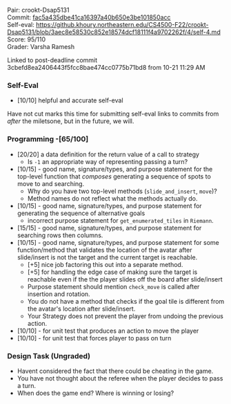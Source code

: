 Pair: crookt-Dsap5131 \
Commit: [fac5a435dbe41ca16397a40b650e3be101850acc](https://github.khoury.northeastern.edu/CS4500-F22/crookt-Dsap5131/tree/fac5a435dbe41ca16397a40b650e3be101850acc) \
Self-eval: https://github.khoury.northeastern.edu/CS4500-F22/crookt-Dsap5131/blob/3aec8e58530c852e18574dcf18111f4a9702262f/4/self-4.md \
Score: 95/110  \
Grader: Varsha Ramesh

Linked to post-deadline commit 3cbefd8ea2406443f5fcc8bae474cc0775b71bd8 from 10-21 11:29 AM

### Self-Eval

- [10/10] helpful and accurate self-eval

Have not cut marks this time for submitting self-eval links to commits from _after_ the miletsone, but in the future, we will.

### Programming -[65/100]

- [20/20] a data definition for the return value of a call to strategy
  - Is `-1` an appropriate way of representing passing a turn?
- [10/15] - good name, signature/types, and purpose statement for the top-level function that *composes* generating a sequence of spots to move to and searching.
  - Why do you have two top-level methods (`slide_and_insert`, `move`)?
  - Method names do not reflect what the methods actually do.
- [10/15] - good name, signature/types, and purpose statement for generating the sequence of alternative goals
  - incorrect purpose statement for `get_enumerated_tiles` in `Riemann`.
- [15/15] - good name, signature/types, and purpose statement for searching rows then columns.
- [10/15] - good name, signature/types, and purpose statement for some function/method that validates the location of the avatar after slide/insert is not the target and the current target is reachable.
  - [+5] nice job factoring this out into a separate method.
  - [+5] for handling the edge case of making sure the target is reachable even if the the player slides off the board after slide/insert
  - Purpose statement should mention `check_move` is called after insertion and rotation.
  - You do not have a method that checks if the goal tile is different from the avatar's location after slide/insert.
  - Your Strategy does not prevent the player from undoing the previous action.
- [10/10] - for unit test that produces an action to move the player
- [10/10] - for unit test that forces player to pass on turn


### Design Task (Ungraded)
- Havent considered the fact that there could be cheating in the game.
- You have not thought about the referee when the player decides to pass a turn.
- When does the game end? Where is winning or losing?
